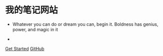 <!--![logo](_media/bg.svg)-->

# 我的笔记网站


> 


   * Whatever you can do or dream you can, begin it. Boldness has genius, power, and magic in it
   
   

   
   * 




[Get Started](home.md)
[GitHub](https://github.com/)
